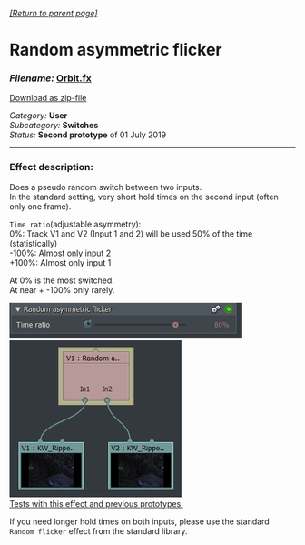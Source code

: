 ﻿*[[Return to parent page]](../../../README.md)*  

# Random asymmetric flicker

### *Filename:* <a href="RandomFlickerB1.2.fx" download>Orbit.fx</a> 
[Download as zip-file](RandomFlickerB1.2.zip)

*Category:* **User**  
*Subcategory:* **Switches**  
*Status:* **Second prototype** of 01 July 2019  


--------------------------------------------------------------------------

### Effect description: 
Does a pseudo random switch between two inputs.  
In the standard setting, very short hold times on the second input (often only one frame).   
  
`Time ratio`(adjustable asymmetry):  
0%: Track V1 and V2 (Input 1 and 2) will be used 50% of the time (statistically)  
-100%: Almost only input 2  
+100%: Almost only input 1  
  
At 0% is the most switched.  
At near + -100% only rarely.  
  
![](IMG/img1.jpg)  
![](IMG/img2.jpg)  
<a href="https://www.lwks.com/index.php?option=com_kunena&func=view&catid=7&id=200836&Itemid=81" target="blank">Tests with this effect and previous prototypes.</a>  

If you need longer hold times on both inputs, please use the standard `Random flicker` effect from the standard library.
